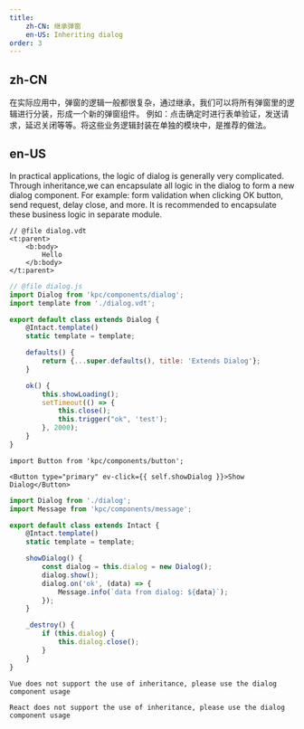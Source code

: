 ```yaml
---
title: 
    zh-CN: 继承弹窗
    en-US: Inheriting dialog
order: 3
---
```


## zh-CN

在实际应用中，弹窗的逻辑一般都很复杂，通过继承，我们可以将所有弹窗里的逻辑进行分装，形成一个新的弹窗组件。
例如：点击确定时进行表单验证，发送请求，延迟关闭等等。将这些业务逻辑封装在单独的模块中，是推荐的做法。

## en-US

In practical applications, the logic of dialog is generally very complicated. Through inheritance,we can encapsulate all logic in the dialog to form a new dialog component. For example: form validation when clicking OK button, send request, delay close, and more. It is recommended to encapsulate these business logic in separate module.

```vdt
// @file dialog.vdt
<t:parent>
    <b:body>
        Hello
    </b:body>
</t:parent>
```

```js
// @file dialog.js
import Dialog from 'kpc/components/dialog';
import template from './dialog.vdt';

export default class extends Dialog {
    @Intact.template()
    static template = template;

    defaults() {
        return {...super.defaults(), title: 'Extends Dialog'};
    }

    ok() {
        this.showLoading();
        setTimeout(() => {
            this.close();
            this.trigger("ok", 'test');
        }, 2000);
    }
}
```

```vdt
import Button from 'kpc/components/button';

<Button type="primary" ev-click={{ self.showDialog }}>Show Dialog</Button>
```

```js
import Dialog from './dialog';
import Message from 'kpc/components/message';

export default class extends Intact {
    @Intact.template()
    static template = template;

    showDialog() {
        const dialog = this.dialog = new Dialog();
        dialog.show();
        dialog.on('ok', (data) => {
            Message.info(`data from dialog: ${data}`);
        });
    }

    _destroy() {
        if (this.dialog) {
            this.dialog.close();
        }
    }
}
```

```vue-ignore
Vue does not support the use of inheritance, please use the dialog component usage
```

```react-ignore
React does not support the use of inheritance, please use the dialog component usage
```
